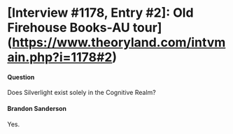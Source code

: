 # [Interview #1178, Entry #2]: Old Firehouse Books-AU tour](https://www.theoryland.com/intvmain.php?i=1178#2)

#### Question

Does Silverlight exist solely in the Cognitive Realm?

#### Brandon Sanderson

Yes.

